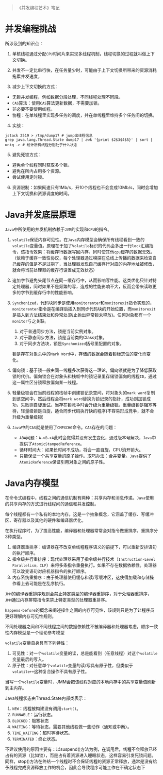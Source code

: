 > 《并发编程艺术》笔记

# 并发编程挑战

所涉及到的知识点：

1. 单核线程通过分配`CPU`时间片来实现多线程机制，线程切换的过程就叫做上下文切换。

2. 并发不一定比串行快，在任务量少时，可能由于上下文切换所带来的资源消耗拖累并发速度。

3. 减少上下文切换的方式：
  - 无锁并发编程，例如数据分段处理，不同线程处理不同段。
  - `CAS`算法：使用`CAS`算法更新数据，不需要加锁。
  - 非必要不要使用线程。
  - 协程：在单线程里实现多任务的调度，并在单线程里维持多个任务间的切换。

4. 实战：

  ```she
  jstack 2519 > /tmp/dump17 # jump出线程信息
  grep java.lang.Thread.State dump17 | awk '{print $2$3$4$5}' | sort | uniq -c # 统计所有线程分别处于什么状态
  ```

5. 避免死锁方式：

  - 避免单个线程同时获取多个锁。
  - 避免在所内占用多个资源。
  - 尝试使用定时锁。

6. 资源限制：如果网速只有1Mb/s，开10个线程也不会变成10Mb/s，同时会增加上下文切换和资源调度的时间。

# Java并发底层原理

`Java`中所使用的并发机制依赖于`JVM`的实现和`CPU`的指令。

1. `volatile`保证内存可见性。在`Java`内存模型会确保所有线程看到一致的`volatile`变量值。原理在于加了`Volatile`标识的代码会多出一行`lock`汇编指令，该指令效果：将缓存行数据写回内存，同时使其他`cpu`缓存的数据无效。（依赖于缓存一致性协议，每个处理器通过嗅探在总线上传播的数据来检查自己缓存的值是不是过期了，当处理器发现自己缓存行对应的内存地址被修改，就会将当前处理器的缓存行设置成无效状态）

2. 追加字节避免头尾节点在同一缓存行中，从而影响写性能。这类优化只针对特定处理器，同时如果不是频繁的写，造成的性能影响不大，反而会带来读取更多的字节到缓存行中的性能影响。

3. `Synchonized`，代码块同步是使用`monitorenter`和`monitorexit`指令实现的，`monitorenter`指令是在编译后插入到同步代码块的开始位置，而`monitorexit`是插入到方法结束处和异常处(防止抛出异常锁未释放)。任何对象都有一个`monitor`与之关联。

   1. 对于普通同步方法，锁是当前实例对象。
   2. 对于静态同步方法，锁是当前类的Class对象。
   3. 对于同步方法块，锁是`Synchonized`括号里配置的对象。

   锁是存在对象头中的`Mark Word`中，存储的数据会随着锁标志位的变化而变化。

4. 偏向锁：基于锁一般由同一线程多次获得这一理论，偏向锁就是为了降低获取锁的代价。偏向锁会在对象头和栈帧中的锁记录里存储锁偏向的线程`ID`，通过这一属性区分锁释放偏向某一线程。

5. 轻量级锁会在当前线程的栈帧中创建锁记录空间，将对象头的`mark word`复制到该空间中，然后线程会将`mark word`替换为锁记录的指针，成功则加锁成功，失败则自旋重试。当存在锁竞争时会升级为重量级锁。重量级锁是阻塞等待，轻量级锁是自旋，适合同步代码执行快的程序(不容易形成竞争，就不会升级为重量级锁)

6. `Java`中的`CAS`就是使用了`CMPXCHG`命令。`CAS`存在的问题：

   - `ABA`问题：`A->B->A`此时会觉得并没有发生变化，通过版本号解决，`Java`中提供了`AtomicStampedReference`。
   - 循环时间大：如果长时间不成功，将会一直自旋，CPU消开销大。
   - 只能保证一个共享变量的原子操作。取巧办法：合并变量。`Java`提供了`AtomicReference`保证引用对象之间的原子性。

# Java内存模型

在命令式编程中，线程之间的通信机制有两种：共享内存和消息传递。`Java`使用的共享内存的方式进行线程间的通信和并发控制。

每个线程都有一个私有的本地内存，这是一个抽象概念，它涵盖了缓存、写缓冲区、寄存器以及其他的硬件和编译器优化。

在执行程序时，为了提高性能，编译器和处理器常常会对指令做重排序。重排序分3种类型。

1. 编译器重排序：编译器在不改变单线程程序语义的前提下，可以重新安排语句的执行顺序。
2. 指令级并行重排序：现代处理器采用了指令级并行技术（`Instruction-Level Parallelism，ILP`）来将多条指令重叠执行。如果不存在数据依赖性，处理器可以改变语句对应机器指令的执行顺序。
3. 内存系统重排序：由于处理器使用缓存和读/写缓冲区，这使得加载和存储操作看上去可能是在乱序执行。

`JMM`的编译器重排序规则会禁止特定类型的编译器重排序，对于处理器重排序，`JMM`通过内存屏障指令来禁止特定类型的处理器重排序。

`happens-before`的概念来阐述操作之间的内存可见性，该规则只是为了让程序员更好理解内存可见性规则。

不同处理器之间和不同线程之间的数据依赖性不被编译器和处理器考虑。顺序一致性内存模型是一个理论参考模型

`volatile`变量自身具有下列特性：

1. 可见性：对一个`volatile`变量的读，总是能看到（任意线程）对这个`volatile`变量最后的写入。
2. 原子性：对任意单个`volatile`变量的读/写具有原子性，但类似于`volatile++`这种复合操作不具有原子性。

当写一个`volatile`变量时，JMM会把该线程对应的本地内存中的共享变量值刷新到主内存。

Java线程状态由Thread.State内部类表示：

1. `NEW`：线程被构建没有调用`start()`。
2. `RUNNABLE`：运行状态。
3. `BLOCKED`：阻塞状态
4. `WAITING`：等待状态，需要其他线程做一些动作（通知或中断）。
5. `TIME_WAITING`：超时等待状态。
6. `TERMINATED`：终止状态。

不建议使用的原因主要有：以suspend()方法为例，在调用后，线程不会释放已经占有的资源（比如锁），而是占有着资源进入睡眠状态，这样容易引发死锁问题。同样，stop()方法在终结一个线程时不会保证线程的资源正常释放，通常是没有给予线程完成资源释放工作的机会，因此会导致程序可能工作在不确定状态下
